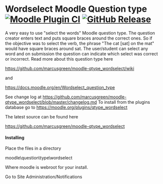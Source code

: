 # Wordselect Moodle Question type [![Moodle Plugin CI](https://github.com/marcusgreen/moodle-qtype_wordselect/actions/workflows/moodle-ci.yml/badge.svg)](https://github.com/marcusgreen/moodle-qtype_wordselect/actions/workflows/moodle-ci.yml) [![GitHub Release](https://img.shields.io/github/release/marcusgreen/moodle-qtype_wordselect.svg)](https://github.com/marcusgreen//moodle-qtype_wordselect/releases)

A very easy to use "select the words" Moodle question type. The question creator enters text
and puts square braces around the correct ones. So if the objective was to select the verb, the phrase
"The cat [sat] on the mat" would have square braces around sat. The user/student can select any word
and on submission the question can indicate which select was correct or incorrect. Read more about
this question type here

https://github.com/marcusgreen/moodle-qtype_wordselect/wiki

and

https://docs.moodle.org/en/Wordselect_question_type

See change log at https://github.com/marcusgreen/moodle-qtype_wordselect/blob/master/changelog.md To install from the plugins database go to https://moodle.org/plugins/qtype_wordselect

The latest source can be found here

https://github.com/marcusgreen/moodle-qtype_wordselect

#### Installing
Place the files in a directory

moodle\question\type\wordselect

Where moodle is webroot for your install.

Go to Site Administration/Notifications
